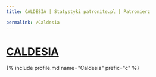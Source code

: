```yaml
---
title: CALDESIA | Statystyki patronite.pl | Patromierz

permalink: /Caldesia
---
```


# [CALDESIA](https://patronite.pl/Caldesia)

{% include profile.md name="Caldesia" prefix="c" %}
